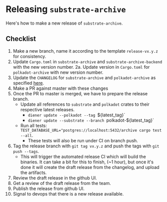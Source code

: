 # Releasing `substrate-archive`

Here's how to make a new release of `substrate-archive`.

## Checklist

1. Make a new branch, name it according to the template `release-vx.y.z` for consistency.
2. Update `Cargo.toml` in `substrate-archive` and `substrate-archive-backend` with the new version number.
   2a. Update version in `Cargo.toml` for `polkadot-archive` with new version number.
3. Update the `CHANGELOG` for `substrate-archive` and `polkadot-archive` as specified [here](https://keepachangelog.com/en/1.0.0/).
4. Make a PR against master with these changes
3. Once the PR to master is merged, we have to prepare the release branch.
	- Update all references to `substrate` and `polkadot` crates to their respective latest releases.
		- `diener update --polkadot --tag `${latest_tag}`
		- `diener update --substrate --branch `polkadot-${latest_tag}`
	- Run all tests: `TEST_DATABASE_URL="postgres://localhost:5432/archive cargo test --all`.
		- These tests will also be run under CI on branch push.
4. Tag the release branch with `git tag vx.y.z` and push the tags with `git push --tags`.
   - This will trigger the automated release CI which will build the binaries. It can take a bit for this to finish,
   (~1 hour), but once it's done it will create the draft release from the changelog, and upload the artifacts.
5. Review the draft release in the github UI.
6. Get a review of the draft release from the team.
7. Publish the release from github UI.
8. Signal to devops that there is a new release available.
